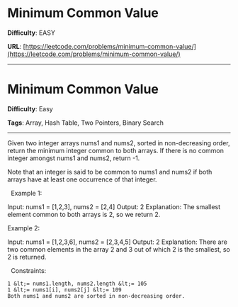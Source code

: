 # Minimum Common Value

**Difficulty**: EASY

**URL**: [https://leetcode.com/problems/minimum-common-value/](https://leetcode.com/problems/minimum-common-value/)

---

# Minimum Common Value

**Difficulty**: Easy

**Tags**: Array, Hash Table, Two Pointers, Binary Search

---

Given two integer arrays nums1 and nums2, sorted in non-decreasing order, return the minimum integer common to both arrays. If there is no common integer amongst nums1 and nums2, return -1.

Note that an integer is said to be common to nums1 and nums2 if both arrays have at least one occurrence of that integer.

&nbsp;
Example 1:


Input: nums1 = [1,2,3], nums2 = [2,4]
Output: 2
Explanation: The smallest element common to both arrays is 2, so we return 2.


Example 2:


Input: nums1 = [1,2,3,6], nums2 = [2,3,4,5]
Output: 2
Explanation: There are two common elements in the array 2 and 3 out of which 2 is the smallest, so 2 is returned.


&nbsp;
Constraints:


	1 &lt;= nums1.length, nums2.length &lt;= 105
	1 &lt;= nums1[i], nums2[j] &lt;= 109
	Both nums1 and nums2 are sorted in non-decreasing order.



